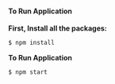 #### To Run Application

**First, Install all the packages:**

```sh
$ npm install
```

**To Run Application**

```sh
$ npm start
```
